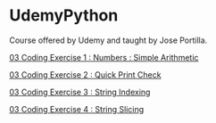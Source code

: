 # UdemyPython
Course offered by Udemy and taught by Jose Portilla.


[03 Coding Exercise 1 : Numbers : Simple Arithmetic](https://github.com/MBadriNarayanan/UdemyPython/blob/master/03CodingExercise1NumbersSimpleArithmetic.ipynb)

[03 Coding Exercise 2 : Quick Print Check](https://github.com/MBadriNarayanan/UdemyPython/blob/master/03CodingExercise2QuickPrintCheck.ipynb)

[03 Coding Exercise 3 : String Indexing](https://github.com/MBadriNarayanan/UdemyPython/blob/master/03CodingExercise3StringIndexing.ipynb)

[03 Coding Exercise 4 : String Slicing](https://github.com/MBadriNarayanan/UdemyPython/blob/master/03CodingExercise4StringSlicing.ipynb)

